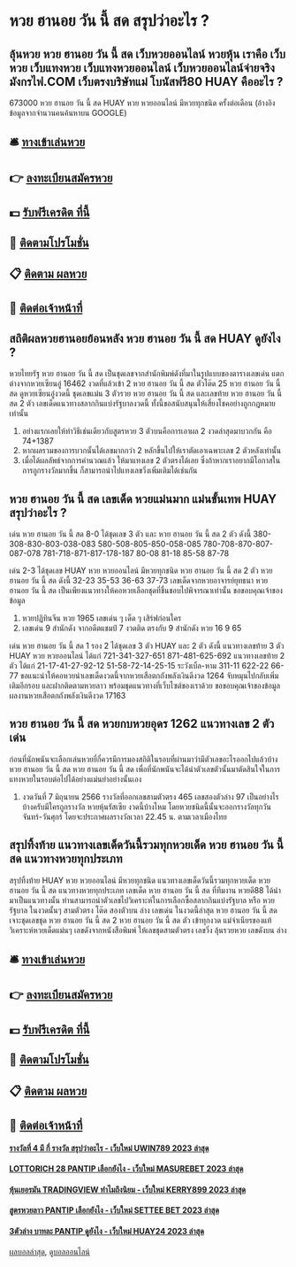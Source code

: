 # หวย ฮานอย วัน นี้ สด สรุปว่าอะไร ?
## ลุ้นหวย หวย ฮานอย วัน นี้ สด เว็บหวยออนไลน์ หวยหุ้น เราคือ เว็บหวย เว็บแทงหวย เว็บแทงหวยออนไลน์ เว็บหวย​ออนไลน์จ่ายจริง มังกรไฟ.COM เว็บตรงบริษัทแม่ โบนัสฟรี80 HUAY คืออะไร ?
673000 หวย ฮานอย วัน นี้ สด HUAY หวย หวยออนไลน์ มีหวยทุกชนิด ครั้งต่อเดือน (อ้างอิงข้อมูลจากจำนวนคนค้นหาบน GOOGLE)

## 🛎 [ทางเข้าเล่นหวย](https://bit.ly/3BG5bNw)
## 👉 [ลงทะเบียนสมัครหวย](https://bit.ly/3BG5bNw)
## 💵 [รับฟรีเครดิต ที่นี้](https://bit.ly/3C3mvgS)
## 👑 [ติดตามโปรโมชั่น](https://bit.ly/3C3mvgS)
## 📋 [ติดตาม ผลหวย](https://bit.ly/3C3mvgS)
## 📱 [ติดต่อเจ้าหน้าที่](https://bit.ly/3C3mvgS)

## สถิติผลหวยฮานอยย้อนหลัง หวย ฮานอย วัน นี้ สด HUAY ดูยังไง ?
หวยไทยรัฐ หวย ฮานอย วัน นี้ สด เป็นชุดเลขจากสำนักพิมพ์ดังที่มาในรูปแบบของตารางเลขเด่น แตกต่างจากหวยเซียนอู๋ 16462 งวดที่แล้วเข้า 2 หวย ฮานอย วัน นี้ สด ตัวโต๊ด 25 หวย ฮานอย วัน นี้ สด ดูหวยเซียนอู๋งวดนี้ ชุดเลขแม่น 3 ตัวรวย หวย ฮานอย วัน นี้ สด และเลขท้าย หวย ฮานอย วัน นี้ สด 2 ตัว เลขเด็ดแนวทางสลากกินแบ่งรัฐบาลงวดนี้ ทั้งนี้ขอสนับสนุนให้เสี่ยงโชคอย่างถูกกฎหมายเท่านั้น
1. อย่างแรกเลยให้ทำวิธีเช่นเดียวกับสูตรหวย 3 ตัวบนคือการเอาผล 2 งวดล่าสุดมาบวกกัน คือ 74+1387
2. หากผลรวมของการบวกนั้นได้เลขมากกว่า 2 หลักขึ้นไปให้เราตัดเอาเฉพาะเลข 2 ตัวหลังเท่านั้น
3. เมื่อได้ผลลัพธ์จากการคำนวณแล้ว ให้มาแทงเลข 2 ตัวตรงได้เลย ซึ่งถ้าหากเราอยากมีโอกาสในการถูกรางวัลมากขึ้น ก็สามารถนำไปแทงเลขวิ่งเพิ่มเติมได้เช่นกัน

## หวย ฮานอย วัน นี้ สด เลขเด็ด หวยแม่นมาก แม่นขั้นเทพ HUAY สรุปว่าอะไร ?
เด่น หวย ฮานอย วัน นี้ สด 8-0 ได้ชุดเลข 3 ตัว และ หวย ฮานอย วัน นี้ สด 2 ตัว ดังนี้
380-308-830-803-038-083
580-508-805-850-058-085
780-708-870-807-087-078
781-718-871-817-178-187
80-08
81-18
85-58
87-78

เด่น 2-3 ได้ชุดเลข HUAY หวย หวยออนไลน์ มีหวยทุกชนิด หวย ฮานอย วัน นี้ สด 2 ตัว หวย ฮานอย วัน นี้ สด ดังนี้
32-23
35-53
36-63
37-73
เลขเด็ดจากหวยอาจารย์ยุทธนา หวย ฮานอย วัน นี้ สด เป็นเพียงแนวทางให้คอหวยเลือกชุดที่ชื่นชอบไปพิจารณาเท่านั้น
ขอขอบคุณเจ้าของข้อมูล
1. หวยปฏิทินจีน หวย 1965 เลขเด่น ๆ เด็ด ๆ เสิร์ฟก่อนใคร
2. เลขเด่น 9 สำนักดัง จากอดีตแชมป์ 7 งวดติด ตรงกับ 9 สำนักดัง หวย 16 9 65

เด่น หวย ฮานอย วัน นี้ สด 1 รอง 2 ได้ชุดเลข 3 ตัว HUAY และ 2 ตัว ดังนี้
แนวทางเลขท้าย 3 ตัว HUAY หวย หวยออนไลน์ ได้แก่
721-341-327-651
871-481-625-692
แนวทางเลขท้าย 2 ตัว ได้แก่
21-17-41-27-92-12
51-58-72-14-25-15
ระวังเบิ้ล-หาม
311-11
622-22
66-77
ขอแนะนำให้คอหวยนำเลขเด็ดงวดนี้จากหวยเสือตกถังพลังเงินดีงวด 1264 จับหมุนไปกลับเพิ่มเติมอีกรอบ และฝากติดตามหวยลาว พร้อมชุดแนวทางที่เว็บไซต์ของเราด้วย
ขอขอบคุณเจ้าของข้อมูล
ผลงานหวยเสือตกถังพลังเงินดีงวด 17163

## หวย ฮานอย วัน นี้ สด หวยกบหวยอุดร 1262 แนวทางเลข 2 ตัวเด่น
ก่อนที่นักพนันจะเลือกเล่นหวยยี่กี่ควรมีการมองสถิติในรอบที่ผ่านมาว่ามีตัวเลขอะไรออกไปแล้วบ้าง หวย ฮานอย วัน นี้ สด หวย ฮานอย วัน นี้ สด เพื่อที่นักพนันจะได้นำตัวเลขตัวนั้นมาตัดสินใจในการแทงหวยในรอบต่อไปได้อย่างแม่นยำอย่างนั้นเอง
1. งวดวันที่ 7 มิถุนายน 2566 รางวัลที่ออกเลขสามตัวตรง 465 เลขสองตัวล่าง 97 เป็นอย่างไรบ้างครับมีใครถูกรางวัล หวยหุ้นรัสเซีย งวดนี้บ้างไหม โดยหวยชนิดนี้นั้นจะออกรางวัลทุกวัน จันทร์-วันศุกร์ โดยจะประกาศผลรางวัลเวลา 22.45 น. ตามเวลาเมืองไทย

## สรุปทิ้งท้าย แนวทางเลขเด็ดวันนี้รวมทุกหวยเด็ด หวย ฮานอย วัน นี้ สด แนวทางหวยทุกประเภท
สรุปทิ้งท้าย HUAY หวย หวยออนไลน์ มีหวยทุกชนิด แนวทางเลขเด็ดวันนี้รวมทุกหวยเด็ด หวย ฮานอย วัน นี้ สด แนวทางหวยทุกประเภท เลขเด็ด หวย ฮานอย วัน นี้ สด ที่ทีมงาน หวยดี88 ได้นำมาเป็นแนวทางนั้น ท่านสามารถนำตัวเลขไปวิเคราะห์ในการเลือกซื้อสลากกินแบ่งรัฐบาล หรือ หวยรัฐบาล ในงวดนั้นๆ สามตัวตรง โต๊ด สองตัวบน ล่าง เลขเด่น ในงวดนี้ล่าสุด หวย ฮานอย วัน นี้ สด เจาะชุดเลขชุด หวย ฮานอย วัน นี้ สด 2 หวย ฮานอย วัน นี้ สด ตัว เข้าทุกงวด แม่จำเนียรของแท้วิเคราะห์หวยเด็ดแม่นๆ เลขดังจากหนังสือพิมพ์ ให้เลขชุดสามตัวตรง เลขวิ่ง ลุ้นรวยหวย เลขดังบน ล่าง

## 🛎 [ทางเข้าเล่นหวย](https://bit.ly/3BG5bNw)
## 👉 [ลงทะเบียนสมัครหวย](https://bit.ly/3BG5bNw)
## 💵 [รับฟรีเครดิต ที่นี้](https://bit.ly/3C3mvgS)
## 👑 [ติดตามโปรโมชั่น](https://bit.ly/3C3mvgS)
## 📋 [ติดตาม ผลหวย](https://bit.ly/3C3mvgS)
## 📱 [ติดต่อเจ้าหน้าที่](https://bit.ly/3C3mvgS)

#### [รางวัลที่ 4 มี กี่ รางวัล สรุปว่าอะไร - เว็บใหม่ UWIN789 2023 ล่าสุด](https://atom.io/themes/รางวัลที่%204%20มี%20กี่%20รางวัล%20สรุปว่าอะไร%20-%20เว็บใหม่%20uwin789%202023%20ล่าสุด)
#### [LOTTORICH 28 PANTIP เลือกยังไง - เว็บใหม่ MASUREBET 2023 ล่าสุด](https://atom.io/themes/lottorich%2028%20pantip%20เลือกยังไง%20-%20เว็บใหม่%20masurebet%202023%20ล่าสุด)
#### [หุ้นเยอรมัน TRADINGVIEW ทำไมถึงนิยม - เว็บใหม่ KERRY899 2023 ล่าสุด](https://atom.io/themes/หุ้นเยอรมัน%20tradingview%20ทำไมถึงนิยม%20-%20เว็บใหม่%20kerry899%202023%20ล่าสุด)
#### [สูตรหวยลาว PANTIP เลือกยังไง - เว็บใหม่ SETTEE BET 2023 ล่าสุด](https://atom.io/themes/สูตรหวยลาว%20pantip%20เลือกยังไง%20-%20เว็บใหม่%20settee%20bet%202023%20ล่าสุด)
#### [3ตัวล่าง บาทละ PANTIP ดูยังไง - เว็บใหม่ HUAY24 2023 ล่าสุด](https://atom.io/themes/3ตัวล่าง%20บาทละ%20pantip%20ดูยังไง%20-%20เว็บใหม่%20huay24%202023%20ล่าสุด)

[ผลบอลล่าสุด](https://siamsport.tv "ผลบอลล่าสุด"), [ดูบอลออนไลน์](https://siamsport.tv/ดูบอลสด "ดูบอลออนไลน์")